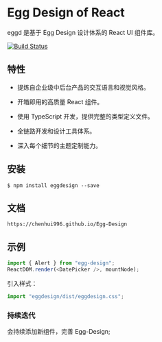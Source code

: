 # Egg Design of React

eggd 是基于 Egg Design 设计体系的 React UI 组件库。

[![Build Status](https://travis-ci.com/chenhui996/Egg-Design.svg?branch=main)](https://travis-ci.com/chenhui996/Egg-Design)

## 特性

- 提炼自企业级中后台产品的交互语言和视觉风格。

- 开箱即用的高质量 React 组件。

- 使用 TypeScript 开发，提供完整的类型定义文件。

- 全链路开发和设计工具体系。

- 深入每个细节的主题定制能力。

## 安装

```
$ npm install eggdesign --save
```

## 文档

```
https://chenhui996.github.io/Egg-Design
```

## 示例

```js
import { Alert } from "egg-design";
ReactDOM.render(<DatePicker />, mountNode);
```

引入样式：

```js
import "eggdesign/dist/eggdesign.css";
```

### 持续迭代

会持续添加新组件，完善 Egg-Design;
